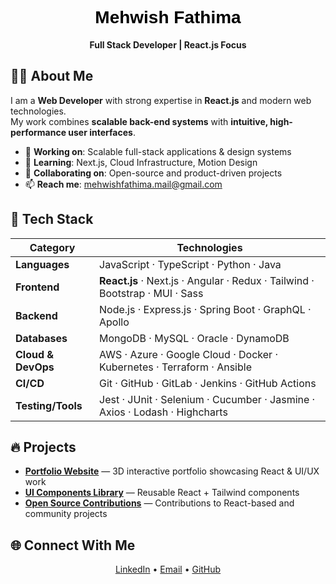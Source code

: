 <h1 align="center" style="color:black; font-weight:900; font-family:'Trebuchet MS', Arial, sans-serif;">
 Mehwish Fathima
</h1>

<p align="center">
  <b>Full Stack Developer | React.js Focus</b>
</p>


## 👩‍💻 About Me  

I am a **Web Developer** with strong expertise in **React.js** and modern web technologies.  
My work combines **scalable back-end systems** with **intuitive, high-performance user interfaces**.  

- 🔭 **Working on**: Scalable full-stack applications & design systems  
- 🌱 **Learning**: Next.js, Cloud Infrastructure, Motion Design  
- 🤝 **Collaborating on**: Open-source and product-driven projects  
- 📫 **Reach me**: [mehwishfathima.mail@gmail.com](mailto:mehwishfathima.mail@gmail.com) 



## 🚀 Tech Stack  

| **Category**     | **Technologies** |
|------------------|------------------|
| **Languages**    | JavaScript · TypeScript · Python · Java |
| **Frontend**     | **React.js** · Next.js · Angular · Redux · Tailwind · Bootstrap · MUI · Sass |
| **Backend**      | Node.js · Express.js · Spring Boot · GraphQL · Apollo |
| **Databases**    | MongoDB · MySQL · Oracle · DynamoDB |
| **Cloud & DevOps** | AWS · Azure · Google Cloud · Docker · Kubernetes · Terraform · Ansible |
| **CI/CD**        | Git · GitHub · GitLab · Jenkins · GitHub Actions |
| **Testing/Tools**| Jest · JUnit · Selenium · Cucumber · Jasmine · Axios · Lodash · Highcharts |



## 🔥 Projects  

- **[Portfolio Website](https://mehwish-11.github.io/3D-Animation/)** — 3D interactive portfolio showcasing React & UI/UX work  
- **[UI Components Library](https://gaming-project-iota.vercel.app/)** — Reusable React + Tailwind components  
- **[Open Source Contributions](https://mehwish-11.github.io/Anime-portfolio-ui/)** — Contributions to React-based and community projects  



## 🌐 Connect With Me  

<p align="center">
  <a href="https://linkedin.com/in/mehwishfathima11">LinkedIn</a> •
  <a href="mailto:mehwishfathima.mail@gmail.com">Email</a> •
  <a href="https://github.com/mehwish-11">GitHub</a>
</p>